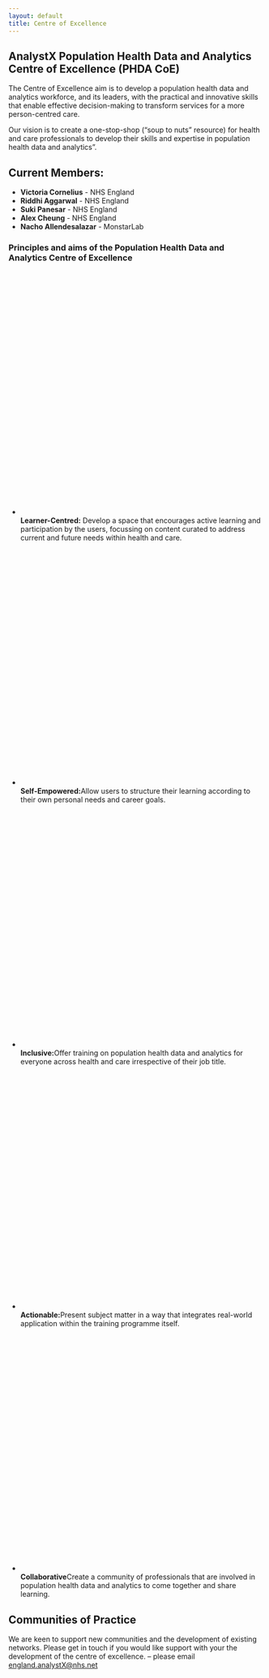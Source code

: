 ```yaml
--- 
layout: default
title: Centre of Excellence
---
```


<h2>AnalystX Population Health Data and Analytics Centre of Excellence (PHDA CoE)</h2>
<p>
  The Centre of Excellence aim is to develop a population health data and analytics workforce, and its leaders, with the practical and innovative skills that enable effective decision-making to transform services for a more person-centred care.</p>
  <p> Our vision is to create a one-stop-shop (“soup to nuts” resource) for health and care professionals to develop their skills and expertise in population health data and analytics”.
</p>
<h2>Current Members:</h2>
<ul>
   <li><b>Victoria Cornelius</b> - NHS England</li>
   <li><b>Riddhi Aggarwal</b> - NHS England</li>
   <li><b>Suki Panesar</b> - NHS England</li>
   <li><b>Alex Cheung</b> - NHS England</li>
  <li><b>Nacho Allendesalazar</b> - MonstarLab</li>
</ul>

<div class="nhsuk-do-dont-list">
  <h3 class="nhsuk-do-dont-list__label">Principles and aims of the Population Health Data and Analytics Centre of Excellence</h3>
  <ul class="nhsuk-list nhsuk-list--tick">
      <li>
          <svg class="nhsuk-icon nhsuk-icon__tick" xmlns="http://www.w3.org/2000/svg" viewBox="0 0 24 24" fill="none" aria-hidden="true">
<path stroke-width="4" stroke-linecap="round" d="M18.4 7.8l-8.5 8.4L5.6 12"></path>
        </svg> <b>Learner-Centred:</b> Develop a space that encourages active learning and participation by the users, focussing on content curated to address current and future needs within health and care.
      </li>
      <li>
          <svg class="nhsuk-icon nhsuk-icon__tick" xmlns="http://www.w3.org/2000/svg" viewBox="0 0 24 24" fill="none" aria-hidden="true">
<path stroke-width="4" stroke-linecap="round" d="M18.4 7.8l-8.5 8.4L5.6 12"></path>
        </svg><b>Self-Empowered:</b>Allow users to structure their learning according to their own personal needs and career goals. 
</li>
      <li>
          <svg class="nhsuk-icon nhsuk-icon__tick" xmlns="http://www.w3.org/2000/svg" viewBox="0 0 24 24" fill="none" aria-hidden="true">
<path stroke-width="4" stroke-linecap="round" d="M18.4 7.8l-8.5 8.4L5.6 12"></path>
        </svg> <b>Inclusive:</b>Offer training on population health data and analytics for everyone across health and care irrespective of their job title. 
      </li>
      <li>
          <svg class="nhsuk-icon nhsuk-icon__tick" xmlns="http://www.w3.org/2000/svg" viewBox="0 0 24 24" fill="none" aria-hidden="true">
<path stroke-width="4" stroke-linecap="round" d="M18.4 7.8l-8.5 8.4L5.6 12"></path>
        </svg> <b>Actionable:</b>Present subject matter in a way that integrates real-world application within the training programme itself.
      </li>
      <li>
          <svg class="nhsuk-icon nhsuk-icon__tick" xmlns="http://www.w3.org/2000/svg" viewBox="0 0 24 24" fill="none" aria-hidden="true">
<path stroke-width="4" stroke-linecap="round" d="M18.4 7.8l-8.5 8.4L5.6 12"></path>
        </svg><b>Collaborative</b>Create a community of professionals that are involved in population health data and analytics to come together and share learning.
      </li>
  </ul>
</div>

<h2>Communities of Practice</h2>

We are keen to support new communities and the development of existing networks. Please get in touch if you would like support with your the development of the centre of excellence.
– please email [england.analystX@nhs.net](mailto:england.analystx@nhs.net)



